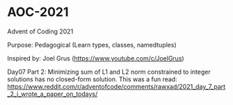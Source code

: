 # AOC-2021
Advent of Coding 2021 

Purpose: Pedagogical (Learn types, classes, namedtuples)

Inspired by: Joel Grus (https://www.youtube.com/c/JoelGrus)


Day07 Part 2: Minimizing sum of L1 and L2 norm constrained to integer solutions has no closed-form solution. This was a fun read: https://www.reddit.com/r/adventofcode/comments/rawxad/2021_day_7_part_2_i_wrote_a_paper_on_todays/
